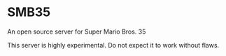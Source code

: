 # SMB35
An open source server for Super Mario Bros. 35

This server is highly experimental. Do not expect it to work without flaws.
